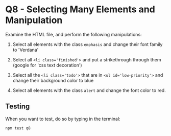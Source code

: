 # Q8 - Selecting Many Elements and Manipulation

Examine the HTML file, and perform the following manipulations:

1. Select all elements with the class `emphasis` and change their font family to 'Verdana'

2. Select all `<li class='finished'>` and put a strikethrough through them (google for
'css text decoration')

3. Select all the `<li class='todo'>` that are in `<ul id='low-priority'>` and
change their background color to blue

4. Select all elements with the class `alert` and change the font color to red.

## Testing
When you want to test, do so by typing in the terminal:

```
npm test q8
```
